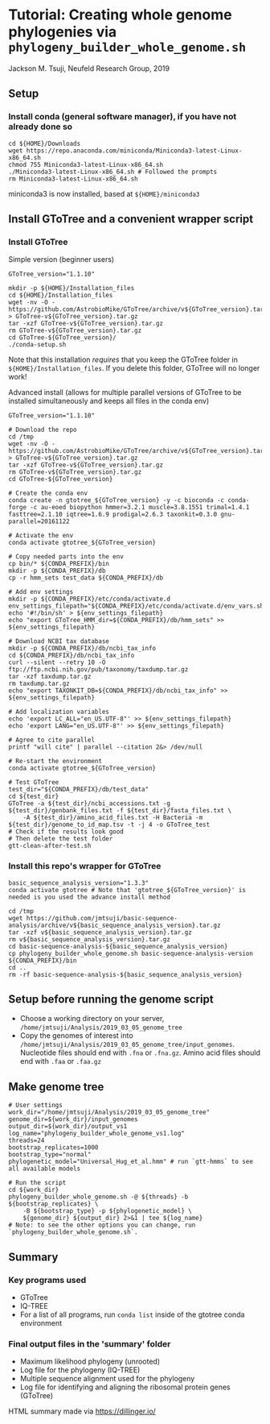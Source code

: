 # Tutorial: Creating whole genome phylogenies via `phylogeny_builder_whole_genome.sh`
Jackson M. Tsuji, Neufeld Research Group, 2019

## Setup
### Install conda (general software manager), if you have not already done so
```
cd ${HOME}/Downloads
wget https://repo.anaconda.com/miniconda/Miniconda3-latest-Linux-x86_64.sh
chmod 755 Miniconda3-latest-Linux-x86_64.sh
./Miniconda3-latest-Linux-x86_64.sh # Followed the prompts
rm Miniconda3-latest-Linux-x86_64.sh
```
miniconda3 is now installed, based at `${HOME}/miniconda3`

## Install GToTree and a convenient wrapper script
### Install GToTree
Simple version (beginner users)
```
GToTree_version="1.1.10"

mkdir -p ${HOME}/Installation_files
cd ${HOME}/Installation_files
wget -nv -O - https://github.com/AstrobioMike/GToTree/archive/v${GToTree_version}.tar.gz > GToTree-v${GToTree_version}.tar.gz
tar -xzf GToTree-v${GToTree_version}.tar.gz
rm GToTree-v${GToTree_version}.tar.gz
cd GToTree-${GToTree_version}/
./conda-setup.sh
```
Note that this installation *requires* that you keep the GToTree folder in `${HOME}/Installation_files`. If you delete this folder, GToTree will no longer work!

Advanced install (allows for multiple parallel versions of GToTree to be installed simultaneously and keeps all files in the conda env)
```
GToTree_version="1.1.10"

# Download the repo
cd /tmp
wget -nv -O - https://github.com/AstrobioMike/GToTree/archive/v${GToTree_version}.tar.gz > GToTree-v${GToTree_version}.tar.gz
tar -xzf GToTree-v${GToTree_version}.tar.gz
rm GToTree-v${GToTree_version}.tar.gz
cd GToTree-${GToTree_version}

# Create the conda env
conda create -n gtotree_${GToTree_version} -y -c bioconda -c conda-forge -c au-eoed biopython hmmer=3.2.1 muscle=3.8.1551 trimal=1.4.1 fasttree=2.1.10 iqtree=1.6.9 prodigal=2.6.3 taxonkit=0.3.0 gnu-parallel=20161122

# Activate the env
conda activate gtotree_${GToTree_version}

# Copy needed parts into the env
cp bin/* ${CONDA_PREFIX}/bin
mkdir -p ${CONDA_PREFIX}/db
cp -r hmm_sets test_data ${CONDA_PREFIX}/db

# Add env settings
mkdir -p ${CONDA_PREFIX}/etc/conda/activate.d
env_settings_filepath="${CONDA_PREFIX}/etc/conda/activate.d/env_vars.sh"
echo '#!/bin/sh' > ${env_settings_filepath}
echo "export GToTree_HMM_dir=${CONDA_PREFIX}/db/hmm_sets" >> ${env_settings_filepath}

# Download NCBI tax database
mkdir -p ${CONDA_PREFIX}/db/ncbi_tax_info
cd ${CONDA_PREFIX}/db/ncbi_tax_info
curl --silent --retry 10 -O ftp://ftp.ncbi.nih.gov/pub/taxonomy/taxdump.tar.gz
tar -xzf taxdump.tar.gz
rm taxdump.tar.gz
echo "export TAXONKIT_DB=${CONDA_PREFIX}/db/ncbi_tax_info" >> ${env_settings_filepath}

# Add localization variables
echo 'export LC_ALL="en_US.UTF-8"' >> ${env_settings_filepath}
echo 'export LANG="en_US.UTF-8"' >> ${env_settings_filepath}

# Agree to cite parallel
printf "will cite" | parallel --citation 2&> /dev/null

# Re-start the environment
conda activate gtotree_${GToTree_version}

# Test GToTree
test_dir="${CONDA_PREFIX}/db/test_data"
cd ${test_dir}
GToTree -a ${test_dir}/ncbi_accessions.txt -g ${test_dir}/genbank_files.txt -f ${test_dir}/fasta_files.txt \
    -A ${test_dir}/amino_acid_files.txt -H Bacteria -m ${test_dir}/genome_to_id_map.tsv -t -j 4 -o GToTree_test
# Check if the results look good
# Then delete the test folder
gtt-clean-after-test.sh
```

### Install this repo's wrapper for GToTree
```
basic_sequence_analysis_version="1.3.3"
conda activate gtotree # Note that 'gtotree_${GToTree_version}' is needed is you used the advance install method

cd /tmp
wget https://github.com/jmtsuji/basic-sequence-analysis/archive/v${basic_sequence_analysis_version}.tar.gz
tar -xzf v${basic_sequence_analysis_version}.tar.gz
rm v${basic_sequence_analysis_version}.tar.gz
cd basic-sequence-analysis-${basic_sequence_analysis_version}
cp phylogeny_builder_whole_genome.sh basic-sequence-analysis-version ${CONDA_PREFIX}/bin
cd ..
rm -rf basic-sequence-analysis-${basic_sequence_analysis_version}
```

## Setup before running the genome script
- Choose a working directory on your server, `/home/jmtsuji/Analysis/2019_03_05_genome_tree`
- Copy the genomes of interest into `/home/jmtsuji/Analysis/2019_03_05_genome_tree/input_genomes`. Nucleotide files should end with `.fna` or `.fna.gz`. Amino acid files should end with `.faa` or `.faa.gz`

## Make genome tree
```
# User settings
work_dir="/home/jmtsuji/Analysis/2019_03_05_genome_tree"
genome_dir=${work_dir}/input_genomes
output_dir=${work_dir}/output_vs1
log_name="phylogeny_builder_whole_genome_vs1.log"
threads=24
bootstrap_replicates=1000
bootstrap_type="normal"
phylogenetic_model="Universal_Hug_et_al.hmm" # run `gtt-hmms` to see all available models

# Run the script
cd ${work_dir}
phylogeny_builder_whole_genome.sh -@ ${threads} -b ${bootstrap_replicates} \
    -B ${bootstrap_type} -p ${phylogenetic_model} \
    ${genome_dir} ${output_dir} 2>&1 | tee ${log_name}
# Note: to see the other options you can change, run `phylogeny_builder_whole_genome.sh`.
```

## Summary
### Key programs used
- GToTree
- IQ-TREE
- For a list of all programs, run `conda list` inside of the gtotree conda environment

### Final output files in the 'summary' folder
- Maximum likelihood phylogeny (unrooted)
- Log file for the phylogeny (IQ-TREE)
- Multiple sequence alignment used for the phylogeny
- Log file for identifying and aligning the ribosomal protein genes (GToTree)

HTML summary made via https://dillinger.io/

